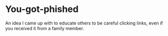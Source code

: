 # You-got-phished
An idea I came up with to educate others to be careful clicking links, even if you received it from a family member.
